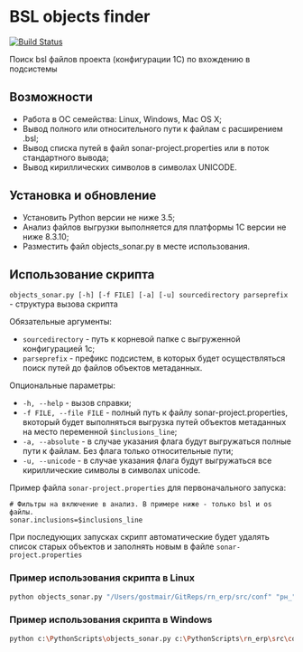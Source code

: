# BSL objects finder

[![Build Status](https://travis-ci.org/brobots-team/bsl-objects-to-analyze-sonar.svg?branch=master)](https://travis-ci.org/brobots-team/bsl-objects-to-analyze-sonar)

Поиск bsl файлов проекта (конфигурации 1С) по вхождению в подсистемы

## Возможности

* Работа в ОС семейства: Linux, Windows, Mac OS X;
* Вывод полного или относительного пути к файлам с расширением .bsl;
* Вывод списка путей в файл sonar-project.properties или в поток стандартного вывода;
* Вывод кириллических символов в символах UNICODE.

## Установка и обновление

* Установить Python версии не ниже 3.5;
* Анализ файлов выгрузки выполняется для платформы 1С версии не ниже 8.3.10;
* Разместить файл objects_sonar.py в месте использования.


## Использование скрипта

`objects_sonar.py [-h] [-f FILE] [-a] [-u] sourcedirectory parseprefix` - структура вызова скрипта

Обязательные аргументы:
* `sourcedirectory` - путь к корневой папке с выгруженной конфигурацией 1с;
* `parseprefix` -  префикс подсистем, в которых будет осуществляться поиск путей до файлов объектов метаданных.
  
Опциональные параметры:
* `-h, --help` - вызов справки;
* `-f FILE, --file FILE` - полный путь к файлу sonar-project.properties, вкоторый будет выполняться выгрузка путей объектов метаданных на место переменной `$inclusions_line`;
* `-a, --absolute` - в случае указания флага будут выгружаться полные пути к файлам. Без флага только относительные пути;
* `-u, --unicode` - в случае указания флага будут выгружаться все кириллические символы в символах unicode.

Пример файла `sonar-project.properties` для первоначального запуска:

```properties
# Фильтры на включение в анализ. В примере ниже - только bsl и os файлы.
sonar.inclusions=$inclusions_line
```
При последующих запусках скрипт автоматические будет удалять список старых объектов и заполнять новым в файле `sonar-project.properties`

### Пример использования скрипта в Linux

```sh
python objects_sonar.py "/Users/gostmair/GitReps/rn_erp/src/conf" "рн_" -u -f "/Users/gostmair/GitReps/rn_erp/sonar-project.properties"
```

### Пример использования скрипта в Windows

```sh
python c:\PythonScripts\objects_sonar.py c:\PythonScripts\rn_erp\src\conf\ рн_ -u -f d:\rn_erp\sonar-project.properties
```